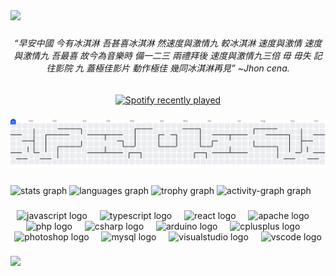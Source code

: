 <div>
  <img style="100%" src="https://capsule-render.vercel.app/api?type=waving&height=150&section=header&reversal=false&fontSize=70&fontColor=FFFFFF&fontAlign=50&fontAlignY=50&stroke=-&descSize=20&descAlign=50&descAlignY=50&textBg=false&color=gradient"  />
</div>

###

<h6 align="center">“早安中國  今有冰淇淋  吾甚喜冰淇淋  然速度與激情九  較冰淇淋  速度與激情  速度與激情九  吾最喜  故今為音樂時  備一二三  兩禮拜後  速度與激情九三倍  毋  毋失  記往影院  九  蓋極佳影片  動作極佳  幾同冰淇淋再見” ~Jhon cena.</h6>

###

<div align="center">
  <a href="https://open.spotify.com/user/0u3yuytf0yefzbo6zp16n16lo">
    <img src="https://spotify-recently-played-readme.vercel.app/api?user=0u3yuytf0yefzbo6zp16n16lo&count=2&unique=false" alt="Spotify recently played"  />
  </a>
</div>

###

<picture>
  <source media="(prefers-color-scheme: dark)" srcset="https://raw.githubusercontent.com/enricmasella/enricmasella/output/pacman-contribution-graph-dark.svg">
  <source media="(prefers-color-scheme: light)" srcset="https://raw.githubusercontent.com/enricmasella/enricmasella/output/pacman-contribution-graph.svg">
  <img alt="pacman contribution graph" src="https://raw.githubusercontent.com/enricmasella/enricmasella/output/pacman-contribution-graph.svg">
</picture>

###

<div align="left">
  <img src="https://github-readme-stats.vercel.app/api?username=enricmasella&hide_title=false&hide_rank=false&show_icons=true&include_all_commits=true&count_private=false&disable_animations=false&theme=material-palenight&locale=en&hide_border=false&order=1" height="150" alt="stats graph"  />
  <img src="https://github-readme-stats.vercel.app/api/top-langs?username=enricmasella&locale=en&hide_title=false&layout=compact&card_width=320&langs_count=5&theme=dracula&hide_border=false&order=2" height="147" alt="languages graph"  />
  <img src="https://github-profile-trophy.vercel.app?username=enricmasella&theme=tokyonight&column=-1&row=1&margin-w=8&margin-h=8&no-bg=false&no-frame=false&order=4" height="150" alt="trophy graph"  />
  <img src="https://github-readme-activity-graph.vercel.app/graph?username=enricmasella&radius=16&theme=dracula&area=true&order=5&hide_title=true" height="300" alt="activity-graph graph"  />
</div>

###

<div align="center">
  <img src="https://cdn.jsdelivr.net/gh/devicons/devicon/icons/javascript/javascript-original.svg" height="40" alt="javascript logo"  />
  <img width="12" />
  <img src="https://cdn.jsdelivr.net/gh/devicons/devicon/icons/typescript/typescript-original.svg" height="40" alt="typescript logo"  />
  <img width="12" />
  <img src="https://cdn.jsdelivr.net/gh/devicons/devicon/icons/react/react-original.svg" height="40" alt="react logo"  />
  <img width="12" />
  <img src="https://cdn.jsdelivr.net/gh/devicons/devicon/icons/apache/apache-original.svg" height="40" alt="apache logo"  />
  <img width="12" />
  <img src="https://cdn.jsdelivr.net/gh/devicons/devicon/icons/php/php-original.svg" height="40" alt="php logo"  />
  <img width="12" />
  <img src="https://cdn.jsdelivr.net/gh/devicons/devicon/icons/csharp/csharp-original.svg" height="40" alt="csharp logo"  />
  <img width="12" />
  <img src="https://cdn.jsdelivr.net/gh/devicons/devicon/icons/arduino/arduino-original.svg" height="40" alt="arduino logo"  />
  <img width="12" />
  <img src="https://cdn.jsdelivr.net/gh/devicons/devicon/icons/cplusplus/cplusplus-original.svg" height="40" alt="cplusplus logo"  />
  <img width="12" />
  <img src="https://cdn.jsdelivr.net/gh/devicons/devicon/icons/photoshop/photoshop-plain.svg" height="40" alt="photoshop logo"  />
  <img width="12" />
  <img src="https://cdn.jsdelivr.net/gh/devicons/devicon/icons/mysql/mysql-original.svg" height="40" alt="mysql logo"  />
  <img width="12" />
  <img src="https://cdn.jsdelivr.net/gh/devicons/devicon/icons/visualstudio/visualstudio-plain.svg" height="40" alt="visualstudio logo"  />
  <img width="12" />
  <img src="https://cdn.jsdelivr.net/gh/devicons/devicon/icons/vscode/vscode-original.svg" height="40" alt="vscode logo"  />
</div>

###

<div>
  <img style="100%" src="https://capsule-render.vercel.app/api?type=waving&height=150&section=footer&reversal=false&fontSize=70&fontColor=FFFFFF&fontAlign=50&fontAlignY=50&stroke=-&descSize=20&descAlign=50&descAlignY=50&color=gradient"  />
</div>

###